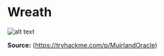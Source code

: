 # Wreath

![alt text](https://assets.tryhackme.com/room-banners/wreath_banner.png)

**Source:** (https://tryhackme.com/p/MuirlandOracle)
